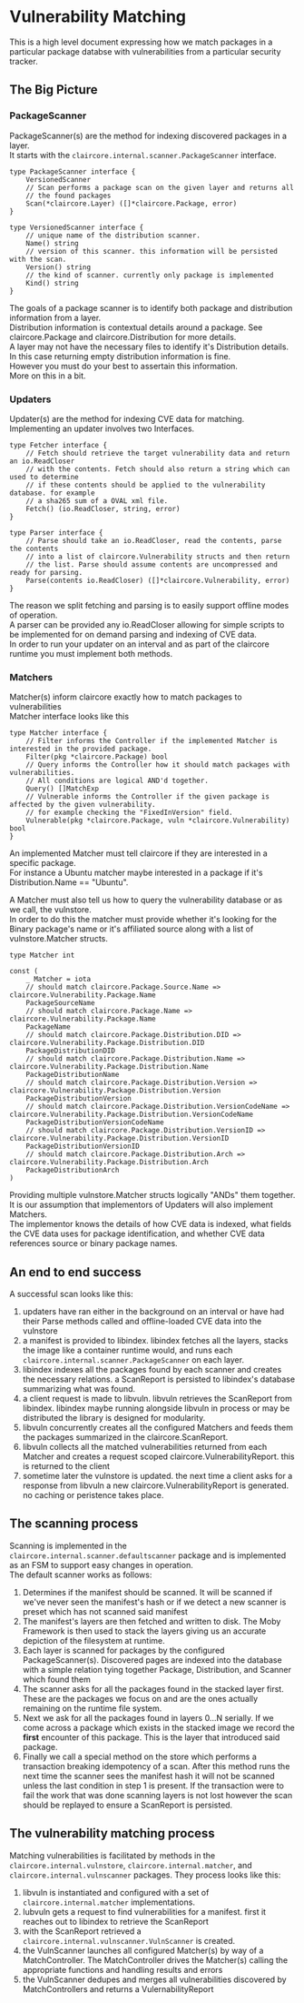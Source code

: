 # Vulnerability Matching

This is a high level document expressing how we match packages in a particular package databse with vulnerabilities from a particular security tracker.  

## The Big Picture

### PackageScanner

PackageScanner(s) are the method for indexing discovered packages in a layer.  
It starts with the `claircore.internal.scanner.PackageScanner` interface.  
```
type PackageScanner interface {
	VersionedScanner
	// Scan performs a package scan on the given layer and returns all
	// the found packages
	Scan(*claircore.Layer) ([]*claircore.Package, error)
}

type VersionedScanner interface {
	// unique name of the distribution scanner.
	Name() string
	// version of this scanner. this information will be persisted with the scan.
	Version() string
	// the kind of scanner. currently only package is implemented
	Kind() string
}
```
The goals of a package scanner is to identify both package and distribution information from a layer.  
Distribution information is contextual details around a package. See claircore.Package and claircore.Distribution for more details.  
A layer may not have the necessary files to identify it's Distribution details.  
In this case returning empty distribution information is fine.  
However you must do your best to assertain this information.  
More on this in a bit.

### Updaters

Updater(s) are the method for indexing CVE data for matching.  
Implementing an updater involves two Interfaces.  
```
type Fetcher interface {
	// Fetch should retrieve the target vulnerability data and return an io.ReadCloser
	// with the contents. Fetch should also return a string which can used to determine
	// if these contents should be applied to the vulnerability database. for example
	// a sha265 sum of a OVAL xml file.
	Fetch() (io.ReadCloser, string, error)
}

type Parser interface {
	// Parse should take an io.ReadCloser, read the contents, parse the contents
	// into a list of claircore.Vulnerability structs and then return
	// the list. Parse should assume contents are uncompressed and ready for parsing.
	Parse(contents io.ReadCloser) ([]*claircore.Vulnerability, error)
}
```

The reason we split fetching and parsing is to easily support offline modes of operation.  
A parser can be provided any io.ReadCloser allowing for simple scripts to be implemented for on demand parsing and indexing of CVE data.  
In order to run your updater on an interval and as part of the claircore runtime you must implement both methods.  

### Matchers

Matcher(s) inform claircore exactly how to match packages to vulnerabilities  
Matcher interface looks like this  
```
type Matcher interface {
	// Filter informs the Controller if the implemented Matcher is interested in the provided package.
	Filter(pkg *claircore.Package) bool
	// Query informs the Controller how it should match packages with vulnerabilities.
	// All conditions are logical AND'd together.
	Query() []MatchExp
	// Vulnerable informs the Controller if the given package is affected by the given vulnerability.
	// for example checking the "FixedInVersion" field.
	Vulnerable(pkg *claircore.Package, vuln *claircore.Vulnerability) bool
}
```

An implemented Matcher must tell claircore if they are interested in a specific package.   
For instance a Ubuntu matcher maybe interested in a package if it's Distribution.Name == "Ubuntu".  

A Matcher must also tell us how to query the vulnerability database or as we call, the vulnstore.  
In order to do this the matcher must provide whether it's looking for the Binary package's name or it's affiliated source along with a list of vulnstore.Matcher structs.  
```
type Matcher int

const (
	_ Matcher = iota
	// should match claircore.Package.Source.Name => claircore.Vulnerability.Package.Name
	PackageSourceName
	// should match claircore.Package.Name => claircore.Vulnerability.Package.Name
	PackageName
	// should match claircore.Package.Distribution.DID => claircore.Vulnerability.Package.Distribution.DID
	PackageDistributionDID
	// should match claircore.Package.Distribution.Name => claircore.Vulnerability.Package.Distribution.Name
	PackageDistributionName
	// should match claircore.Package.Distribution.Version => claircore.Vulnerability.Package.Distribution.Version
	PackageDistributionVersion
	// should match claircore.Package.Distribution.VersionCodeName => claircore.Vulnerability.Package.Distribution.VersionCodeName
	PackageDistributionVersionCodeName
	// should match claircore.Package.Distribution.VersionID => claircore.Vulnerability.Package.Distribution.VersionID
	PackageDistributionVersionID
	// should match claircore.Package.Distribution.Arch => claircore.Vulnerability.Package.Distribution.Arch
	PackageDistributionArch
)
```
Providing multiple vulnstore.Matcher structs logically "ANDs" them together.  
It is our assumption that implementors of Updaters will also implement Matchers.  
The implementor knows the details of how CVE data is indexed, what fields the CVE data uses for package identification, and whether CVE data references source or binary package names.  

## An end to end success

A successful scan looks like this:  

1. updaters have ran either in the background on an interval or have had their Parse methods called and offline-loaded CVE data into the vulnstore
2. a manifest is provided to libindex. libindex fetches all the layers, stacks the image like a container runtime would, and runs each `claircore.internal.scanner.PackageScanner` on each layer.
3. libindex indexes all the packages found by each scanner and creates the necessary relations. a ScanReport is persisted to libindex's database summarizing what was found.
4. a client request is made to libvuln. libvuln retrieves the ScanReport from libindex. libindex maybe running alongside libvuln in process or may be distributed the library is designed for modularity.
5. libvuln concurrently creates all the configured Matchers and feeds them the packages summarized in the claircore.ScanReport.
6. libvuln collects all the matched vulnerabilities returned from each Matcher and creates a request scoped claircore.VulnerabilityReport. this is returned to the client
7. sometime later the vulnstore is updated. the next time a client asks for a response from libvuln a new claircore.VulnerabilityReport is generated. no caching or peristence takes place.

## The scanning process

Scanning is implemented in the `claircore.internal.scanner.defaultscanner` package and is implemented as an FSM to support easy changes in operation.  
The default scanner works as follows:  

1. Determines if the manifest should be scanned. It will be scanned if we've never seen the manifest's hash or if we detect a new scanner is preset which has not scanned said manifest
2. The manifest's layers are then fetched and written to disk. The Moby Framework is then used to stack the layers giving us an accurate depiction of the filesystem at runtime. 
3. Each layer is scanned for packages by the configured PackageScanner(s). Discovered pages are indexed into the database with a simple relation tying together Package, Distribution, and Scanner which found them
4. The scanner asks for all the packages found in the stacked layer first. These are the packages we focus on and are the ones actually remaining on the runtime file system.
5. Next we ask for all the packages found in layers 0...N serially. If we come across a package which exists in the stacked image we record the **first** encounter of this package. This is the layer that introduced said package.
7. Finally we call a special method on the store which performs a transaction breaking idempotency of a scan. After this method runs the next time the scanner sees the manifest hash it will not be scanned unless the last condition in step 1 is present. If the transaction were to fail the work that was done scanning layers is not lost however the scan should be replayed to ensure a ScanReport is persisted.

## The vulnerability matching process

Matching vulnerabilities is facilitated by methods in the `claircore.internal.vulnstore`, `claircore.internal.matcher`, and `claircore.internal.vulnscanner` packages. They process looks like this:  

1. libvuln is instantiated and configured with a set of `claircore.internal.matcher` implementations. 
2. lubvuln gets a request to find vulnerabilities for a manifest. first it reaches out to libindex to retrieve the ScanReport
3. with the ScanReport retrieved a `claircore.internal.vulnscanner.VulnScanner` is created.
4. the VulnScanner launches all configured Matcher(s) by way of a MatchController. The MatchController drives the Matcher(s) calling the appropriate functions and handling results and errors
5. the VulnScanner dedupes and merges all vulnerabilities discovered by MatchControllers and returns a VulernabilityReport
